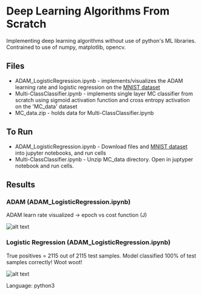 # Deep Learning Algorithms From Scratch

Implementing deep learning algorithms without use of python's ML libraries. Contrained to use of numpy, matplotlib, opencv. 


## Files

- ADAM_LogisticRegression.ipynb - implements/visualizes the ADAM learning rate and logistic regression on the [MNIST dataset](https://www.kaggle.com/oddrationale/mnist-in-csv)
- Multi-ClassClassifier.ipynb - implements single layer MC classifier from scratch using sigmoid activation function and cross entropy activation on the 'MC_data' dataset 
- MC_data.zip - holds data for Multi-ClassClassifier.ipynb

## To Run

- ADAM_LogisticRegression.ipynb - Download files and [MNIST dataset](https://www.kaggle.com/oddrationale/mnist-in-csv) into jupyter notebooks, and run cells
- Multi-ClassClassifier.ipynb - Unzip MC_data directory. Open in juptyper notebook and run cells.

## Results

### ADAM (ADAM_LogisticRegression.ipynb)

ADAM learn rate visualized -> epoch vs cost function (J) 
 
![alt text](https://github.com/LizMcLaughlin/images/blob/main/adam.png)

### Logistic Regression (ADAM_LogisticRegression.ipynb)

True positives = 2115 out of 2115 test samples. 
Model classified 100% of test samples correctly! Woot woot!

![alt text](https://github.com/LizMcLaughlin/images/blob/main/lr.png)



Language: python3
